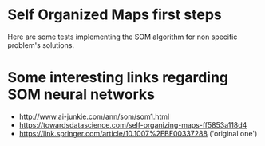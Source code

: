 # Self Organized Maps first steps
Here are some tests implementing the SOM algorithm for non specific problem's solutions.

# Some interesting links regarding SOM neural networks
* http://www.ai-junkie.com/ann/som/som1.html
* https://towardsdatascience.com/self-organizing-maps-ff5853a118d4
* https://link.springer.com/article/10.1007%2FBF00337288 ('original one')